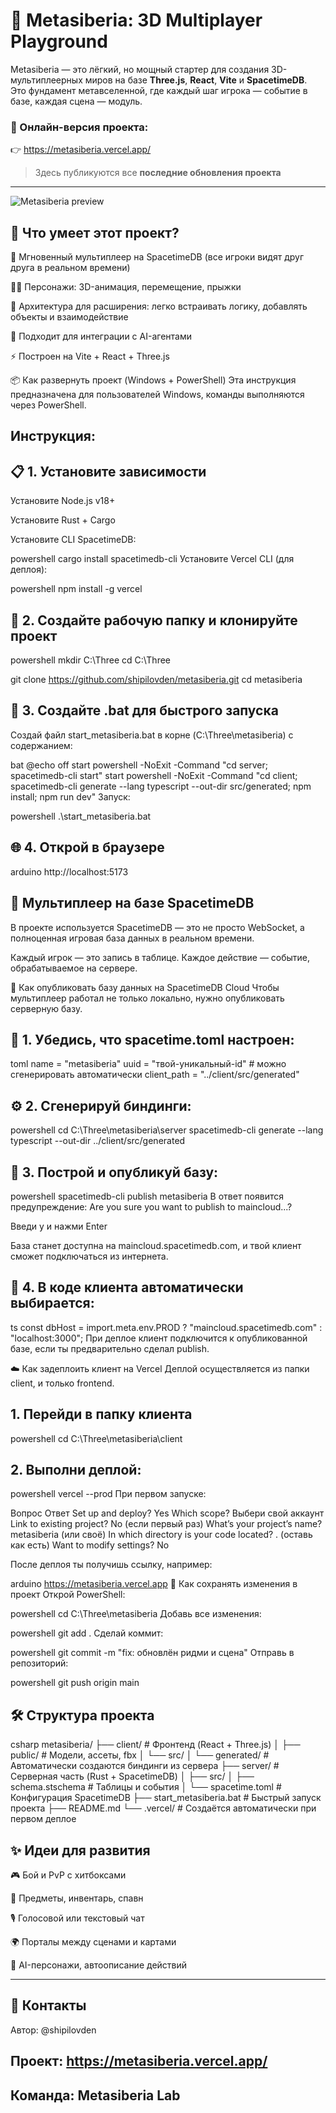 # 🧠 Metasiberia: 3D Multiplayer Playground

Metasiberia — это лёгкий, но мощный стартер для создания 3D-мультиплеерных миров на базе **Three.js**, **React**, **Vite** и **SpacetimeDB**.  
Это фундамент метавселенной, где каждый шаг игрока — событие в базе, каждая сцена — модуль.

### 🔗 Онлайн-версия проекта:
👉 https://metasiberia.vercel.app/  
> Здесь публикуются все **последние обновления проекта**

---

![Metasiberia preview](./screenshot.png)

## 🚀 Что умеет этот проект?
📡 Мгновенный мультиплеер на SpacetimeDB (все игроки видят друг друга в реальном времени)

🧍‍♂️ Персонажи: 3D-анимация, перемещение, прыжки

🔌 Архитектура для расширения: легко встраивать логику, добавлять объекты и взаимодействие

🧠 Подходит для интеграции с AI-агентами

⚡ Построен на Vite + React + Three.js

📦 Как развернуть проект (Windows + PowerShell)
Эта инструкция предназначена для пользователей Windows, команды выполняются через PowerShell.

## Инструкция:

## 📋 1. Установите зависимости
Установите Node.js v18+

Установите Rust + Cargo

Установите CLI SpacetimeDB:

powershell
cargo install spacetimedb-cli
Установите Vercel CLI (для деплоя):

powershell
npm install -g vercel
## 📁 2. Создайте рабочую папку и клонируйте проект
powershell
mkdir C:\Three
cd C:\Three

git clone https://github.com/shipilovden/metasiberia.git
cd metasiberia
## 🧰 3. Создайте .bat для быстрого запуска
Создай файл start_metasiberia.bat в корне (C:\Three\metasiberia) с содержанием:

bat
@echo off
start powershell -NoExit -Command "cd server; spacetimedb-cli start"
start powershell -NoExit -Command "cd client; spacetimedb-cli generate --lang typescript --out-dir src/generated; npm install; npm run dev"
Запуск:

powershell
.\start_metasiberia.bat
## 🌐 4. Открой в браузере
arduino
http://localhost:5173
## 🧠 Мультиплеер на базе SpacetimeDB
В проекте используется SpacetimeDB — это не просто WebSocket, а полноценная игровая база данных в реальном времени.

Каждый игрок — это запись в таблице. Каждое действие — событие, обрабатываемое на сервере.

📡 Как опубликовать базу данных на SpacetimeDB Cloud
Чтобы мультиплеер работал не только локально, нужно опубликовать серверную базу.

## 📌 1. Убедись, что spacetime.toml настроен:
toml
name = "metasiberia"
uuid = "твой-уникальный-id" # можно сгенерировать автоматически
client_path = "../client/src/generated"
## ⚙️ 2. Сгенерируй биндинги:
powershell
cd C:\Three\metasiberia\server
spacetimedb-cli generate --lang typescript --out-dir ../client/src/generated
## 🧱 3. Построй и опубликуй базу:
powershell
spacetimedb-cli publish metasiberia
В ответ появится предупреждение: Are you sure you want to publish to maincloud...?

Введи y и нажми Enter

База станет доступна на maincloud.spacetimedb.com, и твой клиент сможет подключаться из интернета.

## 🔁 4. В коде клиента автоматически выбирается:
ts
const dbHost = import.meta.env.PROD
  ? "maincloud.spacetimedb.com"
  : "localhost:3000";
При деплое клиент подключится к опубликованной базе, если ты предварительно сделал publish.

☁️ Как задеплоить клиент на Vercel
Деплой осуществляется из папки client, и только frontend.

## 1. Перейди в папку клиента
powershell
cd C:\Three\metasiberia\client
## 2. Выполни деплой:
powershell
vercel --prod
При первом запуске:

Вопрос	Ответ
Set up and deploy?	Yes
Which scope?	Выбери свой аккаунт
Link to existing project?	No (если первый раз)
What’s your project’s name?	metasiberia (или своё)
In which directory is your code located?	. (оставь как есть)
Want to modify settings?	No

После деплоя ты получишь ссылку, например:

arduino
https://metasiberia.vercel.app
💾 Как сохранять изменения в проект
Открой PowerShell:

powershell
cd C:\Three\metasiberia
Добавь все изменения:

powershell
git add .
Сделай коммит:

powershell
git commit -m "fix: обновлён ридми и сцена"
Отправь в репозиторий:

powershell
git push origin main
## 🛠 Структура проекта
csharp
metasiberia/
├── client/                  # Фронтенд (React + Three.js)
│   ├── public/              # Модели, ассеты, fbx
│   └── src/
│       └── generated/       # Автоматически создаются биндинги из сервера
├── server/                  # Серверная часть (Rust + SpacetimeDB)
│   ├── src/
│   ├── schema.stschema      # Таблицы и события
│   └── spacetime.toml       # Конфигурация SpacetimeDB
├── start_metasiberia.bat    # Быстрый запуск проекта
├── README.md
└── .vercel/                 # Создаётся автоматически при первом деплое
## ✨ Идеи для развития
🎮 Бой и PvP с хитбоксами

🎯 Предметы, инвентарь, спавн

🎙 Голосовой или текстовый чат

🌍 Порталы между сценами и картами

🧠 AI-персонажи, автоописание действий

---

## 🤝 Контакты
Автор: @shipilovden

## Проект: https://metasiberia.vercel.app/ 

## Команда: Metasiberia Lab